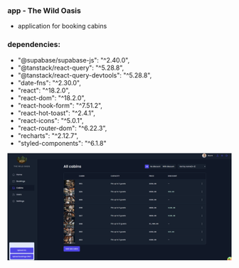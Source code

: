 ### app - The Wild Oasis

- application for booking cabins

### dependencies:

- "@supabase/supabase-js": "^2.40.0",
- "@tanstack/react-query": "^5.28.8",
- "@tanstack/react-query-devtools": "^5.28.8",
- "date-fns": "^2.30.0",
- "react": "^18.2.0",
- "react-dom": "^18.2.0",
- "react-hook-form": "^7.51.2",
- "react-hot-toast": "^2.4.1",
- "react-icons": "^5.0.1",
- "react-router-dom": "^6.22.3",
- "recharts": "^2.12.7",
- "styled-components": "^6.1.8"

![alt text](image-2.png)
